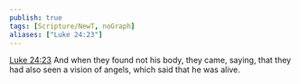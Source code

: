 ```yaml
---
publish: true
tags: [Scripture/NewT, noGraph]
aliases: ["Luke 24:23"]
---
```

[Luke 24:23](https://churchofjesuschrist.org/study/scriptures/nt/luke/24?lang=eng&id=p23#p23) And when they found not his body, they came, saying, that they had also seen a vision of angels, which said that he was alive.
